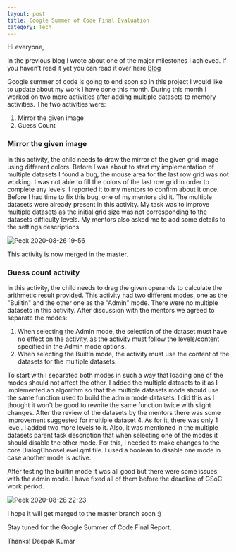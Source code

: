 ```yaml
---
layout: post
title: Google Summer of Code Final Evaluation
category: Tech
---
```


Hi everyone,

In the previous blog I wrote about one of the major milestones I achieved. If you haven’t read it yet you can read it over here [Blog](https://deepak2431.github.io/GSOC9W/)

Google summer of code is going to end soon so in this project I would like to update about my work I have done this month. During this month I worked on two more activities after adding multiple datasets to memory activities. The two activities were:
1. Mirror the given image
2. Guess Count

### Mirror the given image 
In this activity, the child needs to draw the mirror of the given grid image using different colors. 
Before I was about to start my implementation of multiple datasets I found a bug, the mouse area for the last row grid was not working. I was not able to fill the colors of the last row grid in order to complete any levels. I reported it to my mentors to confirm about it once. Before I had time to fix this bug, one of my mentors did it. The multiple datasets were already present in this activity. My task was to improve multiple datasets as the initial grid size was not corresponding to the datasets difficulty levels. My mentors also asked me to add some details to the settings descriptions.

![Peek 2020-08-26 19-56](https://user-images.githubusercontent.com/44617923/91797174-911e5380-ec3f-11ea-9ff4-e984ce86cecb.gif)

This activity is now merged in the master.


### Guess count activity
In this activity, the child needs to drag the given operands to calculate the arithmetic result provided. This activity had two different modes, one as the "Builtin" and the other one as the "Admin" mode. There were no multiple datasets in this activity. After discussion with the mentors we agreed to separate the modes:

1. When selecting the Admin mode, the selection of the dataset must have no effect on the activity, as the activity must follow the levels/content specified in the Admin mode options.
2. When selecting the BuiltIn mode, the activity must use the content of the datasets for the multiple datasets.

To start with I separated both modes in such a way that loading one of the modes should not affect the other. I added the multiple datasets to it as I  implemented an algorithm so that the multiple datasets mode should use the same function used to build the admin mode datasets. I did this as I thought it won't be good to rewrite the same function twice with slight changes. After the review of the datasets by the mentors there was some improvement suggested for multiple dataset 4. As for it, there was only 1 level. I added two more levels to it. Also, it was mentioned in the multiple datasets parent task description that when selecting one of the modes it should disable the other mode. For this, I needed to make changes to the core DialogChooseLevel.qml file. I used a boolean to disable one mode in case another mode is active. 

After testing the builtin mode it was all good but there were some issues with the admin mode. I have fixed all of them before the deadline of GSoC work period.

![Peek 2020-08-28 22-23](https://user-images.githubusercontent.com/44617923/91797222-a85d4100-ec3f-11ea-823c-9a524c8ee857.gif)

I hope it will get merged to the master branch soon :)


Stay tuned for the Google Summer of Code Final Report.

Thanks!
Deepak Kumar







